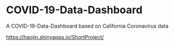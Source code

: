# COVID-19-Data-Dashboard
A COVID-19-Data-Dashboard based on California Coronavirus data

https://haojin.shinyapps.io/ShortProject/
